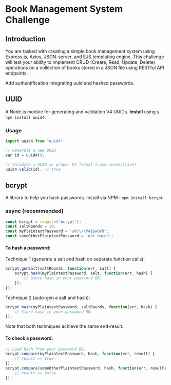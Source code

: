 # Book Management System Challenge

## Introduction
You are tasked with creating a simple book management system using Express.js, Axios, JSON-server, and EJS templating engine. This challenge will test your ability to implement CRUD (Create, Read, Update, Delete) operations on a collection of books stored in a JSON file using RESTful API endpoints.

Add authentification integrating uuid and hashed passwords.

## UUID
A Node.js module for generating and validation V4 UUIDs. **Install** using `$ npm install uuid4`.
### Usage
```js
import uuid4 from "uuid4";

// Generate a new UUID
var id = uuid4();

// Validate a UUID as proper V4 format (case-insensitive)
uuid4.valid(id); // true
```

## bcrypt
A library to help you hash passwords. Install via NPM : `npm install bcrypt`
### async (recommended)

```js
const bcrypt = require('bcrypt');
const saltRounds = 10;
const myPlaintextPassword = 's0/\/\P4$$w0rD';
const someOtherPlaintextPassword = 'not_bacon';
```

#### To hash a password:

Technique 1 (generate a salt and hash on separate function calls):

```js
bcrypt.genSalt(saltRounds, function(err, salt) {
    bcrypt.hash(myPlaintextPassword, salt, function(err, hash) {
        // Store hash in your password DB.
    });
});
```

Technique 2 (auto-gen a salt and hash):

```js
bcrypt.hash(myPlaintextPassword, saltRounds, function(err, hash) {
    // Store hash in your password DB.
});
```

Note that both techniques achieve the same end-result.

#### To check a password:

```js
// Load hash from your password DB.
bcrypt.compare(myPlaintextPassword, hash, function(err, result) {
    // result == true
});
bcrypt.compare(someOtherPlaintextPassword, hash, function(err, result) {
    // result == false
});
```